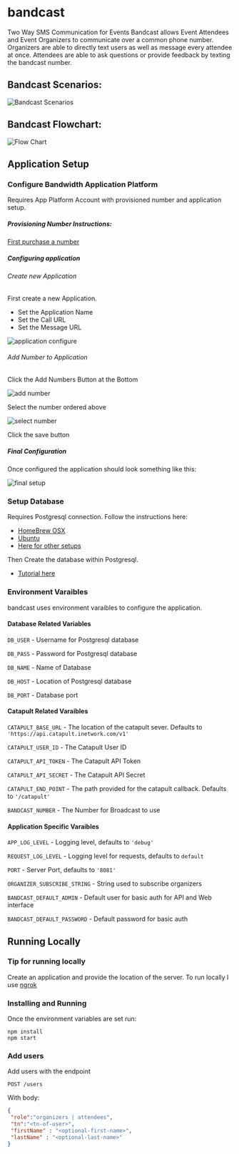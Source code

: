 
# bandcast 
Two Way SMS Communication for Events
Bandcast allows Event Attendees and Event Organizers to communicate over a common phone number.
Organizers are able to directly text users as well as message every attendee at once.
Attendees are able to ask questions or provide feedback by texting the bandcast number.

## Bandcast Scenarios:
![Bandcast Scenarios](https://s3.amazonaws.com/bandcast-readme-images/Broadcast_Scenarios.png)

## Bandcast Flowchart:
![Flow Chart](https://s3.amazonaws.com/bandcast-readme-images/FlowChart.png)


## Application Setup
### Configure Bandwidth Application Platform
Requires App Platform Account with provisioned number and application setup.
##### Provisioning Number Instructions:
[First purchase a number](http://ap.bandwidth.com/docs/how-to-guides/buying-new-phone-numbers/)

##### Configuring application
###### Create new Application
First create a new Application.
* Set the Application Name
* Set the Call URL <not used but required to be set>
* Set the Message URL

![application configure](https://s3.amazonaws.com/bandcast-readme-images/configure_application.png)

######  Add Number to Application
Click the Add Numbers Button at the Bottom

![add number](https://s3.amazonaws.com/bandcast-readme-images/add_phonenumber.png)

Select the number ordered above

![select number](https://s3.amazonaws.com/bandcast-readme-images/select_phonenumber.png)

Click the save button

##### Final Configuration
Once configured the application should look something like this:

![final setup](https://s3.amazonaws.com/bandcast-readme-images/final.png)

### Setup Database
Requires Postgresql connection. Follow the instructions here:
* [HomeBrew OSX](http://exponential.io/blog/2015/02/21/install-postgresql-on-mac-os-x-via-brew/)
* [Ubuntu](http://www.postgresql.org/download/linux/ubuntu/)
* [Here for other setups](https://wiki.postgresql.org/wiki/Detailed_installation_guides)

Then Create the database within Postgresql.
* [Tutorial here](http://www.tutorialspoint.com/postgresql/postgresql_create_database.htm)

### Environment Varaibles
bandcast uses environment varaibles to configure the application.

#### Database Related Variables
```DB_USER``` - Username for Postgresql database

```DB_PASS``` - Password for Postgresql database

```DB_NAME``` - Name of Database

```DB_HOST``` - Location of Postgresql database

```DB_PORT``` - Database port

#### Catapult Related Varaibles
```CATAPULT_BASE_URL``` - The location of the catapult sever. Defaults to ```'https://api.catapult.inetwork.com/v1'```

```CATAPULT_USER_ID``` - The Catapult User ID

```CATAPULT_API_TOKEN``` - The Catapult API Token

```CATAPULT_API_SECRET``` - The Catapult API Secret

```CATAPULT_END_POINT``` - The path provided for the catapult callback. Defaults to ```'/catapult'```

```BANDCAST_NUMBER``` - The Number for Broadcast to use

#### Application Specific Varaibles
```APP_LOG_LEVEL``` - Logging level, defaults to ```'debug'```

```REQUEST_LOG_LEVEL``` - Logging level for requests, defaults to ```default```

```PORT``` - Server Port, defaults to ```'8081'```

```ORGANIZER_SUBSCRIBE_STRING``` - String used to subscribe organizers

```BANDCAST_DEFAULT_ADMIN``` - Default user for basic auth for API and Web interface

```BANDCAST_DEFAULT_PASSWORD``` - Default password for basic auth

## Running Locally

### Tip for running locally
Create an application and provide the location of the server. To run locally I use [ngrok](http://ngrok.com)

### Installing and Running
Once the environment variables are set run:
```
npm install
npm start
```

### Add users
Add users with the endpoint

```POST /users```

With body:
```json
{
 "role":"organizers | attendees",
 "tn":"<tn-of-user>",
 "firstName" : "<optional-first-name>",
 "lastName" : "<optional-last-name>"
}
```
